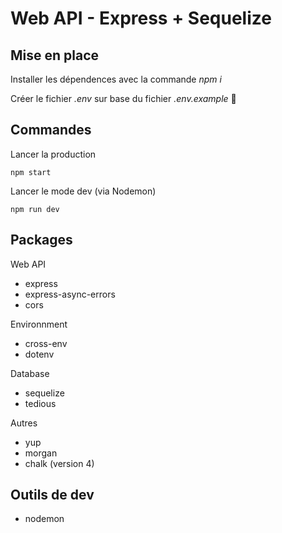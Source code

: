 # Web API - Express + Sequelize

## Mise en place
Installer les dépendences avec la commande _npm i_

Créer le fichier _.env_ sur base du fichier _.env.example_ 🌳

## Commandes
Lancer la production
```
npm start
```
Lancer le mode dev (via Nodemon)
```
npm run dev
```

## Packages
Web API
- express
- express-async-errors
- cors

Environnment
- cross-env
- dotenv

Database
- sequelize
- tedious 

Autres
- yup
- morgan
- chalk (version 4)

## Outils de dev
- nodemon